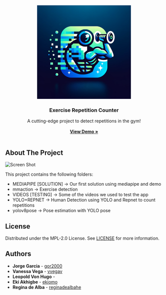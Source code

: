 <br/>
<p align="center">
  <a href="https://github.com/gor2000/CAPSTONE-FITIZENS">
    <img src="logo.png" alt="Logo" width="300" height="300">
  </a>

  <h3 align="center">Exercise Repetition Counter</h3>

  <p align="center">
    A cutting-edge project to detect repetitions in the gym!
    <br/>
    <br/>
    <a href=""><strong>View Demo »</strong></a>
    <br/>
    <br/>
  </p>
</p>




## About The Project

![Screen Shot](images/screenshot.png)

This project contains the following folders:

- MEDIAPIPE [SOLUTION] -> Our first solution using mediapipe and demo
- mmaction -> Exercise detection
- VIDEOS [TESTING] -> Some of the videos we used to test the app
- YOLO+REPNET -> Human Detection using YOLO and Repnet to count repetitions
- yolov8pose -> Pose estimation with YOLO pose

## License

Distributed under the MPL-2.0 License. See [LICENSE](https://github.com/ShaanCoding/ReadME-Generator/blob/main/LICENSE.md) for more information.

## Authors

- **Jorge Garcia** - [gor2000](https://github.com/gor2000/)
- **Vanessa Vega** - [vvegav](https://github.com/vvegav)
- **Leopold Von Hugo** - []()
- **Eki Akhigbe** - [ekiomo](https://github.com/ekiomo)
- **Regina de Alba** - [reginadealbahe](https://github.com/reginadealbahe)
